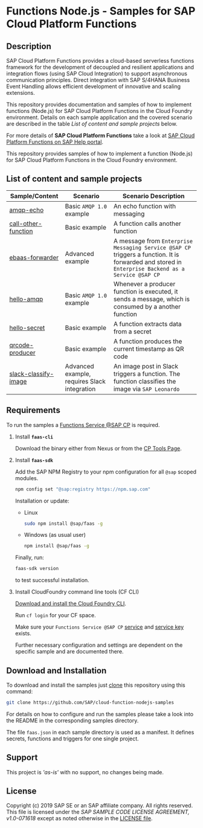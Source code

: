 # Functions Node.js - Samples for SAP Cloud Platform Functions

## Description
SAP Cloud Platform Functions provides a cloud-based serverless functions framework for the development of decoupled and resilient applications and integration flows (using SAP Cloud Integration) to support asynchronous communication principles.
Direct integration with SAP S/4HANA Business Event Handling allows efficient development of innovative and scaling extensions.

This repository provides documentation and samples of how to implement functions (Node.js) for SAP Cloud Platform Functions in the Cloud Foundry environment. Details on each sample application and the covered scenario are described in the table _List of content and sample projects_ below.

For more details of **SAP Cloud Platform Functions** take a look at [SAP Cloud Platform Functions on SAP Help portal](https://help.sap.com/viewer/94fafb5bcf8f4c5cbdd0cdd8e358183c/Cloud/en-US/4968e80fc3984d9ca3fcc9a2ed2fc48e.html).

This repository provides samples of how to implement a function (Node.js) for SAP Cloud Platform Functions in the Cloud Foundry environment.

## List of content and sample projects

|Sample/Content|Scenario|Scenario Description|
|---|---|---|
|[amqp-echo](./examples/amqp-echo)| Basic `AMQP 1.0` example | An echo function with messaging |
|[call-other-function](./examples/call-other-function)| Basic example | A function calls another function |
|[ebaas-forwarder](./examples/ebaas-forwarder) | Advanced example | A message from `Enterprise Messaging Service @SAP CP` triggers a function. It is forwarded and stored in `Enterprise Backend as a Service @SAP CP`  |
|[hello-amqp](./examples/hello-amqp) | Basic `AMQP 1.0` example | Whenever a producer function is executed, it sends a message, which is consumed by a another function |
|[hello-secret](./examples/hello-secret) | Basic example | A function extracts data from a secret |
|[qrcode-producer](./examples/qrcode-producer)| Basic example | A function produces the current timestamp as QR code |
|[slack-classify-image](./examples/slack-classify-image)| Advanced example, requires Slack integration | An image post in Slack triggers a function. The function classifies the image via `SAP Leonardo` |

## Requirements
To run the samples a [Functions Service @SAP CP](https://help.sap.com/viewer/94fafb5bcf8f4c5cbdd0cdd8e358183c/Cloud/en-US/3418355e1497473baf071e28294dde41.html) is required.

1. Install __`faas-cli`__

    Download the binary either from Nexus or from the [CP Tools Page](https://tools.hana.ondemand.com/#cloud).

2. Install __`faas-sdk`__

    Add the SAP NPM Registry to your npm configuration for all `@sap` scoped modules.
    ```bash
    npm config set "@sap:registry https://npm.sap.com"
    ```

    Installation or update:
    * Linux
        ```bash
        sudo npm install @sap/faas -g
        ````
    * Windows (as usual user)
        ```bash
        npm install @sap/faas -g
        ````

    Finally, run:
    ```bash
    faas-sdk version
    ```
    to test successful installation.

3. Install CloudFoundry command line tools (CF CLI)

    [Download and install the Cloud Foundry CLI](https://docs.cloudfoundry.org/cf-cli/install-go-cli.html).

    Run `cf login` for your CF space.

    Make sure your `Functions Service @SAP CP` [service](https://cli.cloudfoundry.org/en-US/cf/create-service.html) and [service key](https://cli.cloudfoundry.org/en-US/cf/create-service-key.html) exists.

    Further necessary configuration and settings are dependent on the specific sample and are documented there.

## Download and Installation

To download and install the samples just [clone](https://gist.github.com/derhuerst/1b15ff4652a867391f03) this repository using this command:
```bash
git clone https://github.com/SAP/cloud-function-nodejs-samples
```

For details on how to configure and run the samples please take a look into the README in the corresponding samples directory.

The file `faas.json` in each sample directory is used as a manifest. It defines secrets, functions and triggers
for one single project.

## Support
This project is _'as-is'_ with no support, no changes being made.

## License
Copyright (c) 2019 SAP SE or an SAP affiliate company. All rights reserved.
This file is licensed under the _SAP SAMPLE CODE LICENSE AGREEMENT, v1.0-071618_ except as noted otherwise in the [LICENSE file](./LICENSE.txt).
